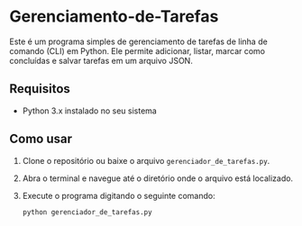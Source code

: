 ﻿# Gerenciamento-de-Tarefas
Este é um programa simples de gerenciamento de tarefas de linha de comando (CLI) em Python. Ele permite adicionar, listar, marcar como concluídas e salvar tarefas em um arquivo JSON.

## Requisitos

- Python 3.x instalado no seu sistema

## Como usar

1. Clone o repositório ou baixe o arquivo `gerenciador_de_tarefas.py`.
2. Abra o terminal e navegue até o diretório onde o arquivo está localizado.
3. Execute o programa digitando o seguinte comando:

   ```bash
   python gerenciador_de_tarefas.py
